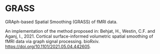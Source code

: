 # GRASS
GRAph-based Spatial Smoothing (GRASS) of fMRI data.

An implementation of the method proposed in: Behjat, H., Westin, C.F. and Aganj, I., 2021. Cortical surface-informed volumetric spatial smoothing of fMRI data via graph signal processing. bioRxiv.
https://doi.org/10.1101/2021.05.04.442605.
